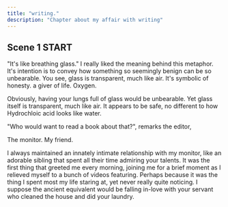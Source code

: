 ```yaml
---
title: "writing."
description: "Chapter about my affair with writing"
---
```


## Scene 1 START

"It's like breathing glass." I really liked the meaning behind this metaphor. It's intention is to convey how something so seemingly benign can be so unbearable. You see, glass is transparent, much like air. It's symbolic of honesty. a giver of life. Oxygen.

Obviously, having your lungs full of glass would be unbearable. Yet glass itself is transparent, much like air. It appears to be safe, no different to how Hydrochloic acid looks like water.

"Who would want to read a book about that?", remarks the editor,

The monitor. My friend.

I always maintained an innately intimate relationship with my monitor, like an adorable sibling that spent all their time admiring your talents. It was the first thing that greeted me every morning, joining me for a brief moment as I relieved myself to a bunch of videos featuring. Perhaps because it was the thing I spent most my life staring at, yet never really quite noticing. I suppose the ancient equivalent would be falling in-love with your servant who cleaned the house and did your laundry.
